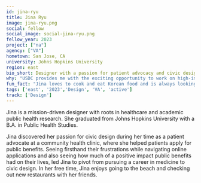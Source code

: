 ```yaml
---
id: jina-ryu
title: Jina Ryu
image: jina-ryu.png
social: fellow
social_image: social-jina-ryu.png
fellow_year: 2023
project: ["na"]
agency: ["VA"]
hometown: San Jose, CA 
university: Johns Hopkins University
region: east
bio_short: Designer with a passion for patient advocacy and civic design
why: "USDC provides me with the exciting opportunity to work on high-impact projects that will help millions of people while joining a supportive community of like-minded peers and mentors."
fun_fact: "Jina loves to cook and eat Korean food and is always looking for new recipes to try out!"
tags: ['east', '2023','Design', 'VA', 'active']
track: ['Design']
---
```


Jina is a mission-driven designer with roots in healthcare and academic public health research. She graduated from Johns Hopkins University with a B.A. in Public Health Studies. 

Jina discovered her passion for civic design during her time as a patient advocate at a community health clinic, where she helped patients apply for public benefits. Seeing firsthand their frustrations while navigating online applications and also seeing how much of a positive impact public benefits had on their lives, led Jina to pivot from pursuing a career in medicine to civic design. In her free time, Jina enjoys going to the beach and checking out new restaurants with her friends.
